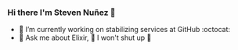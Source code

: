 ### Hi there I'm Steven Nuñez 👋

- 🔭 I’m currently working on stabilizing services at GitHub :octocat:
- 💬 Ask me about Elixir, 🚨 I won't shut up 🚨
